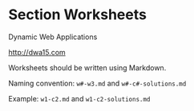# Section Worksheets
Dynamic Web Applications

<http://dwa15.com>

Worksheets should be written using Markdown.

Naming convention: `w#-w3.md` and `w#-c#-solutions.md`

Example: `w1-c2.md` and `w1-c2-solutions.md`
